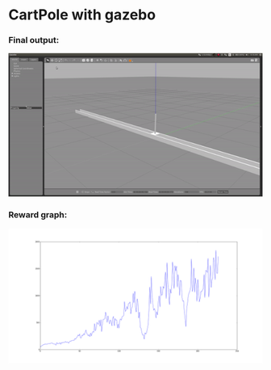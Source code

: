 # CartPole with gazebo

### Final output:
![alt text](/img/out.gif)

### Reward graph:
![alt text](/img/reward.png)
